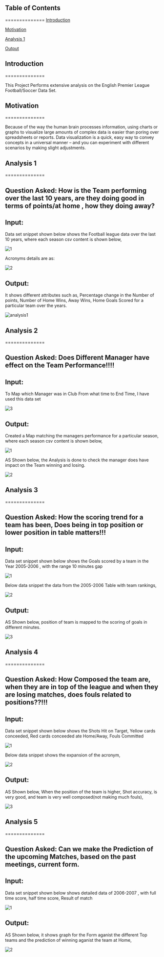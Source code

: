 ## Table of Contents
==============
[Introduction](.#-introduction)

[Motivation](.###-motivation)

[Analysis 1](.#-analysis-1)

[Output](.#output:)

## Introduction
==============

This Project Performs extensive analysis on the English Premier League Football/Soccer Data Set.


## Motivation
==============

Because of the way the human brain processes information, using charts or graphs to visualize large amounts of complex data is easier than poring over spreadsheets or reports. Data visualization is a quick, easy way to convey concepts in a universal manner – and you can experiment with different scenarios by making slight adjustments.

## Analysis 1
==============

Question Asked: How is the Team performing over the last 10 years, are they doing good in terms of points/at home , how they doing away?
--------------

Input:
--------------

Data set snippet shown below shows the Football league data over the last 10 years, where each season csv content is shown below, 

![1](https://cloud.githubusercontent.com/assets/8064761/21072106/683d3382-be85-11e6-8718-792bc8ad7535.jpeg)

Acronyms details are as:

![2](https://cloud.githubusercontent.com/assets/8064761/21072107/7ac1d9c2-be85-11e6-96d3-b5d3a0dc4a4d.jpeg)

Output:
--------------
It shows different attributes such as, Percentage change in the Number of points, Number of Home Wins, Away Wins, Home Goals Scored for a particular team over the years.

![analysis1](https://cloud.githubusercontent.com/assets/8064761/21072053/c21777de-be83-11e6-96a1-19e8fb311bb7.jpeg)



## Analysis 2
==============

Question Asked: Does Different Manager have effect on the Team Performance!!!!
--------------

Input:
--------------

To Map which Manager was in Club From what time to End Time, I have used this data set

![3](https://cloud.githubusercontent.com/assets/8064761/21072165/24de39a4-be87-11e6-8d85-60af809f20c9.jpeg)

Output:
--------------

Created a Map matching the managers performance for a particular season, where each season csv content is shown below,

![1](https://cloud.githubusercontent.com/assets/8064761/21072159/01397112-be87-11e6-8ea2-2c59aa73eeee.jpeg)

AS Shown below, the Analysis is done to check the manager does have impact on the Team winning and losing.

![2](https://cloud.githubusercontent.com/assets/8064761/21072166/2bd0e9b4-be87-11e6-8d3e-6c7c81d0b4df.png)



## Analysis 3
==============

Question Asked: How the scoring trend for a team has been, Does being in top position or lower position in table matters!!!
--------------

Input:
--------------
Data set snippet shown below shows the Goals scored by a team in the Year 2005-2006 , with the range 10 minutes gap

![1](https://cloud.githubusercontent.com/assets/8064761/21072198/3808d7a4-be88-11e6-96dd-4954d1dc37f8.png)

Below data snippet the data from the 2005-2006 Table with team rankings, 

![2](https://cloud.githubusercontent.com/assets/8064761/21072201/3ca7c996-be88-11e6-8a05-ced72d257932.jpeg)



Output:
--------------
AS Shown below, position of team is mapped to the scoring of goals in different minutes.

![3](https://cloud.githubusercontent.com/assets/8064761/21072202/3f68660e-be88-11e6-8816-b8e2c87f4e13.png)


## Analysis 4
==============

Question Asked: How Composed the team are, when they are in top of the league and when they are losing matches, does fouls related to positions??!!!
--------------

Input:
--------------
Data set snippet shown below shows the Shots Hit on Target, Yellow cards conceeded, Red cards conceeded ate Home/Away, Fouls Committed

![1](https://cloud.githubusercontent.com/assets/8064761/21072234/7174a968-be89-11e6-814e-72b45c372678.jpeg)

Below data snippet shows the expansion of the acronym, 

![2](https://cloud.githubusercontent.com/assets/8064761/21072235/7357742c-be89-11e6-804a-a84fe694174d.jpeg)


Output:
--------------
AS Shown below, When the position of the team is higher, Shot accuracy, is very good, and team is very well composed(not making much fouls),

![3](https://cloud.githubusercontent.com/assets/8064761/21072238/761ed4f2-be89-11e6-9123-2d33fca1c286.png)



## Analysis 5
==============

Question Asked: Can we make the Prediction of the upcoming Matches, based on the past meetings, current form. 
--------------

Input:
--------------
Data set snippet shown below shows detailed data of 2006-2007 , with full time score, half time score, Result of match

![1](https://cloud.githubusercontent.com/assets/8064761/21072271/a8dfa73a-be8a-11e6-9657-767f5a22705a.jpeg)

Output:
--------------
AS Shown below, it shows graph for the Form aganist the different Top teams and the prediction of winning aganist the team at Home, 

![2](https://cloud.githubusercontent.com/assets/8064761/21072272/aa25c6ec-be8a-11e6-9567-19e86139094b.png)






